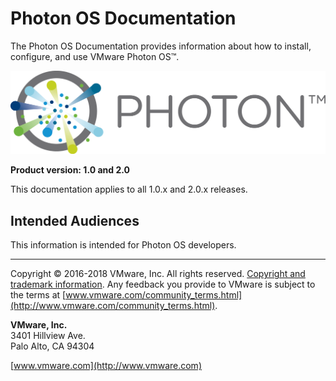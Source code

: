 # Photon OS Documentation

The Photon OS Documentation provides information about how to install, configure, and use VMware Photon OS&trade;.

 ![PhotonOS Logo](photon-logo.png)

**Product version: 1.0 and 2.0**

This documentation applies to all 1.0.x and 2.0.x releases.

## Intended Audiences

This information is intended for Photon OS developers.

----------

Copyright &copy; 2016-2018 VMware, Inc. All rights reserved. [Copyright and trademark information](http://pubs.vmware.com/copyright-trademark.html). Any feedback you provide to VMware is subject to the terms at [www.vmware.com/community_terms.html](http://www.vmware.com/community_terms.html).

**VMware, Inc.**<br>
3401 Hillview Ave.<br>
Palo Alto, CA 94304

[www.vmware.com](http://www.vmware.com)
